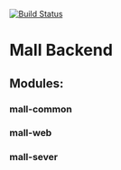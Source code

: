 [![Build Status](https://travis-ci.org/giticaniup/mall.svg?branch=master)](https://travis-ci.org/giticaniup/mall.svg?branch=master)

# Mall Backend
## Modules:
### mall-common
### mall-web
### mall-sever
